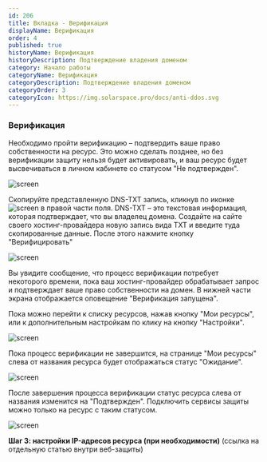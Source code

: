 ```yaml
---
id: 206
title: Вкладка - Верификация
displayName: Верификация
order: 4
published: true
historyName: Верификация
historyDescription: Подтверждение владения доменом
category: Начало работы
categoryName: Верификация
categoryDescription: Подтверждение владения доменом
categoryOrder: 3
categoryIcon: https://img.solarspace.pro/docs/anti-ddos.svg
---
```


### Верификация
Необходимо пройти верификацию – подтвердить ваше право собственности на ресурс. Это можно сделать позднее, но без верификации защиту нельзя будет активировать, и ваш ресурс будет высвечиваться в личном кабинете со статусом "Не подтвержден".

![screen]()

Cкопируйте представленную DNS-TXT запись, кликнув по иконке ![screen]() в правой части поля. DNS-TXT – это текстовая информация, которая подтверждает, что вы владелец домена. Создайте на сайте своего хостинг-провайдера новую запись вида TXT и введите туда скопированные данные. После этого нажмите кнопку "Верифицировать"

![screen]()

Вы увидите сообщение, что процесс верификации потребует некоторого времени, пока ваш хостинг-провайдер обрабатывает запрос и подтверждает ваше право собственности на домен. В нижней части экрана отображается оповещение "Верификация запущена".

Пока можно перейти к списку ресурсов, нажав кнопку "Мои ресурсы", или к дополнительным настройкам по клику на кнопку "Настройки".

![screen]()

Пока процесс верификации не завершится, на странице "Мои ресурсы" слева от названия ресурса будет отображаться статус "Ожидание".

![screen]()

После завершения процесса верификации статус ресурса слева от названия изменится на "Подтвержден". Подключить сервисы защиты можно только на ресурс с таким статусом.

![screen]()

**Шаг 3: настройки IP-адресов ресурса (при необходимости)** (ссылка на отдельную статью внутри веб-защиты)

